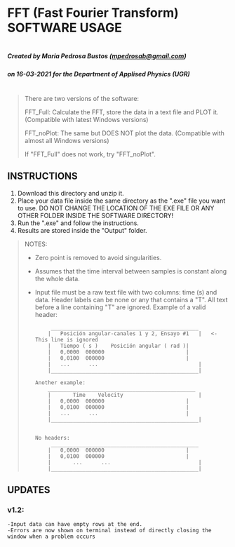 
#        
#		FFT (Fast Fourier Transform) SOFTWARE USAGE
#		
#		
##### Created by Maria Pedrosa Bustos (mpedrosab@gmail.com)
#####
#####   on 16-03-2021 for the Department of Applised Physics (UGR)
#	


> There are two versions of the software:
>
>	 FFT_Full: Calculate the FFT, store the data in a text file and PLOT it. (Compatible with latest Windows versions) 
>	
>	 FFT_noPlot: The same but DOES NOT plot the data. (Compatible with almost all Windows versions)
>	
> If "FFT_Full" does not work, try "FFT_noPlot".


## INSTRUCTIONS

1. Download this directory and unzip it.
2. Place your data file inside the same directory as the ".exe" file you want to use. 
	DO NOT CHANGE THE LOCATION OF THE EXE FILE OR ANY OTHER FOLDER INSIDE THE SOFTWARE DIRECTORY!
3. Run the ".exe" and follow the instructions.
4. Results are stored inside the "Output" folder.

> NOTES:
> - Zero point is removed to avoid singularities.
> - Assumes that the time interval between samples is constant along the whole data.
> - Input file must be a raw text file with two columns: time (s) and data. 
>		Header labels can be none or any that contains a "T". All text before a line containing "T" are ignored.
>		Example of a valid header:
>		
>			 _______________________________________________
>			|   Posición angular-canales 1 y 2, Ensayo #1   |	<- This line is ignored
>			|   Tiempo ( s )	Posición angular ( rad )|
>			|   0,0000	000000                          |
>			|   0,0100	000000                          |
>			|   ...      ...                                |
>			|_______________________________________________|	                                        
>							
>		Another example: 
>			_______________________________________________	
>			|       Time	Velocity                        |	
>			|	0,0000	000000                          |
>			|	0,0100	000000                          |
>			|	...      ...                            |
>			|_______________________________________________|
>
>
>		No headers:
>			 _______________________________________________
>			|	0,0000	000000                          |
>			|	0,0100	000000                          |
>			|       ...      ...                            |
>			|_______________________________________________|
						
						
## UPDATES

### v1.2:
	-Input data can have empty rows at the end.
	-Errors are now shown on terminal instead of directly closing the window when a problem occurs
	
